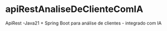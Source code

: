# apiRestAnaliseDeClienteComIA
ApiRest -Java21 + Spring Boot para análise de clientes - integrado com IA 
